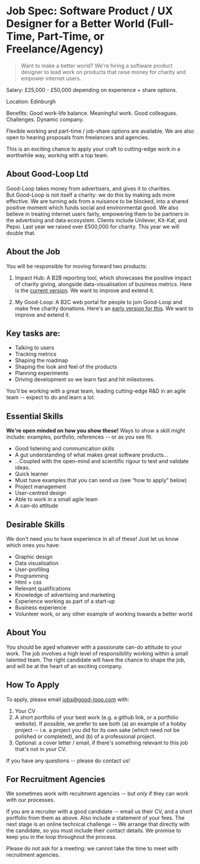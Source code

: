 
# Job Spec: Software Product / UX Designer for a Better World (Full-Time, Part-Time, or Freelance/Agency)

> Want to make a better world? We're hiring a software product designer to lead work on products that raise money for charity and empower internet users.

Salary: £25,000 - £50,000 depending on experience + share options.

Location: Edinburgh

Benefits: Good work-life balance. Meaningful work. Good colleagues. Challenges. Dynamic company.

Flexible working and part-time / job-share options are available. We are also open to hearing proposals from freelancers and agencies.

This is an exciting chance to apply your craft to cutting-edge work in a worthwhile way, working with a top team.

## About Good-Loop Ltd

Good-Loop takes money from advertisers, and gives it to charities.   
But Good-Loop is not itself a charity: we do this by making ads more effective. We are turning ads from a nuisance to be blocked, into a shared positive moment which funds social and environmental good. We also believe in treating internet users fairly, empowering them to be partners in the advertising and data ecosystem. Clients include Unilever, Kit-Kat, and Pepsi. Last year we raised over £500,000 for charity. This year we will double that.

## About the Job
You will be responsible for moving forward two products:

1. Impact Hub: A B2B reporting tool, which showcases the positive impact of charity giving, alongside data-visualisation of business metrics. Here is the [current version](https://my.good-loop.com/#campaign/?gl.vert=CeuNVbtW). We want to improve and extend it.

2. My Good-Loop: A B2C web portal for people to join Good-Loop and make free charity donations. Here's an [early version for this](https://my.good-loop.com). We want to improve and extend it.

## Key tasks are:

* Talking to users
* Tracking metrics
* Shaping the roadmap
* Shaping the look and feel of the products
* Planning experiments
* Driving development so we learn fast and hit milestones.

You'll be working with a great team, leading cutting-edge R&D in an agile team -- expect to do and learn a lot.

## Essential Skills

**We're open minded on how you show these!** Ways to show a skill might include: examples, portfolio, references -- or as you see fit.

* Good listening and communication skills
* A gut understanding of what makes great software products...
* ...Coupled with the open-mind and scientific rigour to test and validate ideas.
* Quick learner
* Must have examples that you can send us (see “how to apply” below)
* Project management
* User-centred design
* Able to work in a small agile team
* A can-do attitude

## Desirable Skills

We don't need you to have experience in all of these! Just let us know which ones you have:

* Graphic design
* Data visualisation
* User-profiling
* Programming
* Html + css
* Relevant qualifications
* Knowledge of advertising and marketing
* Experience working as part of a start-up
* Business experience
* Volunteer work, or any other example of working towards a better world

## About You

You should be aged whatever with a passionate can-do attitude to your work. The job involves a high level of responsibility working within a small talented team. The right candidate will have the chance to shape the job, and will be at the heart of an exciting company.

## How To Apply

To apply, please email jobs@good-loop.com with:

1. Your CV
2. A short portfolio of your best work (e.g. a github link, or a portfolio website). If possible, we prefer to see both (a) an example of a hobby project -- i.e. a project you did for its own sake (which need not be polished or completed), and (b) of a professional project.
3. Optional: a cover letter / email, if there's something relevant to this job that's not in your CV.

If you have any questions -- please do contact us!

## For Recruitment Agencies

We sometimes work with recuitment agencies -- but *only* if they can work with our processes.

If you are a recruiter with a good candidate -- email us their CV, and a short portfolio from them as above. Also include a statement of your fees. The next stage is an online technical challenge -- We arrange that directly with the candidate, so you must include their contact details. We promise to keep you in the loop throughout the process.

Please do not ask for a meeting: we cannot take the time to meet with recruitment agencies.
